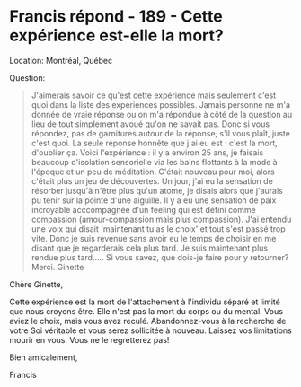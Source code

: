 # Francis répond - 189 - Cette expérience est-elle la mort?

Location: Montréal, Québec

Question:

>J'aimerais savoir ce qu'est cette expérience mais seulement c'est quoi dans la liste des expériences possibles. Jamais personne ne m'a donnée de vraie réponse ou on m'a répondue à côté de la question au lieu de tout simplement avoué qu'on ne savait pas. Donc si vous répondez, pas de garnitures autour de la réponse, s'il vous plaît, juste c'est quoi. La seule réponse honnête que j'ai eu est : c'est la mort, d'oublier ça. Voici l'expérience : il y a environ 25 ans, je faisais beaucoup d'isolation sensorielle via les bains flottants à la mode à l'époque et un peu de méditation. C'était nouveau pour moi, alors c'était plus un jeu de découvertes. Un jour, j'ai eu la sensation de résorber jusqu'à n'être plus qu'un atome, je disais alors que j'aurais pu tenir sur la pointe d'une aiguille. Il y a eu une sensation de paix incroyable acccompagnée d'un feeling qui est défini comme compassion (amour-compassion mais plus compassion). J'ai entendu une voix qui disait 'maintenant tu as le choix' et tout s'est passé trop vite. Donc je suis revenue sans avoir eu le temps de choisir en me disant que je regarderais cela plus tard. Je suis maintenant plus rendue plus tard..... Si vous savez, que dois-je faire pour y retourner? Merci. Ginette

Chère Ginette,

Cette expérience est la mort de l'attachement à l'individu séparé et limité que nous croyons être. Elle n'est pas la mort du corps ou du mental. Vous aviez le choix, mais vous avez reculé. Abandonnez-vous à la recherche de votre Soi véritable et vous serez sollicitée à nouveau. Laissez vos limitations mourir en vous. Vous ne le regretterez pas!

Bien amicalement,

Francis

